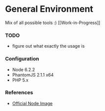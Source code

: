 General Environment
===================

Mix of all possible tools :)
[[Work-in-Progress]]

### TODO

* figure out what exactly the usage is

### Configuration

* Node 6.2.2
* PhantomJS 2.1.1 x64
* PHP 5.x

### References

* [Official Node Image](https://hub.docker.com/_/node/)
